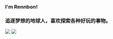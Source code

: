 ###  I'm Rennbon! 
### 追逐梦想的地球人，喜欢探索各种好玩的事物。

![](https://github-readme-stats.vercel.app/api?username=Rennbon&bg_color=30,e96443,904e95&title_color=fff&text_color=fff)
![](https://github-readme-stats-eight-theta.vercel.app/api/top-langs/?username=Rennbon&layout=compact&langs_count=4&hide_border=true)


